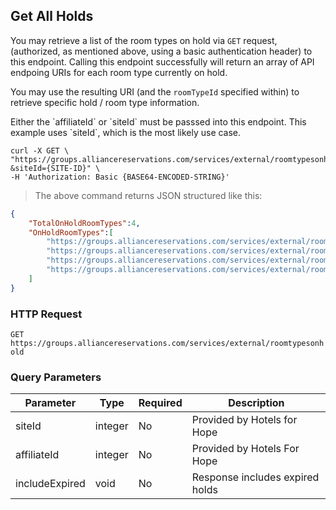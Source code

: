 ## Get All Holds

You may retrieve a list of the room types on hold via `GET` request, (authorized, as mentioned above, using a basic authentication header) to this endpoint. Calling this endpoint successfully will return an array of API endpoing URIs for each room type currently on hold.

You may use the resulting URI (and the `roomTypeId` specified within) to retrieve specific hold / room type information.

<aside class="notice">
Either the `affiliateId` or `siteId` must be passsed into this endpoint.  This example uses `siteId`, which is the most likely use case.
</aside>

```shell
curl -X GET \
"https://groups.alliancereservations.com/services/external/roomtypesonhold?&siteId={SITE-ID}" \
-H 'Authorization: Basic {BASE64-ENCODED-STRING}'
```

> The above command returns JSON structured like this:

```json
{
    "TotalOnHoldRoomTypes":4,
    "OnHoldRoomTypes":[
        "https://groups.alliancereservations.com/services/external/roomtypesonhold?roomTypeId=1111",
        "https://groups.alliancereservations.com/services/external/roomtypesonhold?roomTypeId=2222",
        "https://groups.alliancereservations.com/services/external/roomtypesonhold?roomTypeId=3333",
        "https://groups.alliancereservations.com/services/external/roomtypesonhold?roomTypeId=4444"
    ]
}
```

### HTTP Request

`GET https://groups.alliancereservations.com/services/external/roomtypesonhold`

### Query Parameters

Parameter | Type | Required | Description
--------- | ------- | ------- | -----------
siteId | integer | No | Provided by Hotels for Hope
affiliateId | integer | No | Provided by Hotels For Hope
includeExpired | void | No | Response includes expired holds
